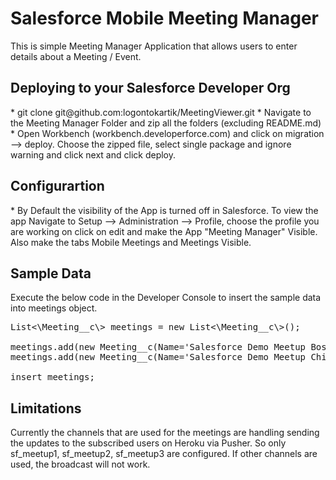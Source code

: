 <h1>Salesforce Mobile Meeting Manager</h1>
This is simple Meeting Manager Application that allows users to enter details about a Meeting / Event.

<h2>Deploying to your Salesforce Developer Org</h2>
* git clone git@github.com:logontokartik/MeetingViewer.git
* Navigate to the Meeting Manager Folder and zip all the folders (excluding README.md)
* Open Workbench (workbench.developerforce.com) and click on migration --> deploy. Choose the zipped file, select single package and ignore warning and click next and click deploy.

<h2>Configurartion</h2>
* By Default the visibility of the App is turned off in Salesforce. To view the app Navigate to Setup --> Administration --> Profile, choose the profile you are working on click on edit and make the App "Meeting Manager" Visible. Also make the tabs
Mobile Meetings and Meetings Visible.

<h2>Sample Data</h2>

Execute the below code in the Developer Console to insert the sample data into meetings object.

<pre>
List<\Meeting__c\> meetings = new List<\Meeting__c\>();

meetings.add(new Meeting__c(Name='Salesforce Demo Meetup Boston',Location__c='Boston',Meeting_Start_Date__c='04/25/2013',Meeting_End_Date__c='04/26/2013',Channel__c='sf_meetup1',Attendees__c=40));
meetings.add(new Meeting__c(Name='Salesforce Demo Meetup Chicago',Location__c='Chicago',Meeting_Start_Date__c='04/26/2013',Meeting_End_Date__c='04/27/2013',Channel__c='sf_meetup2',Attendees__c=30));
             
insert meetings;
</pre>

<h2> Limitations </h2>

Currently the channels that are used for the meetings are handling sending the updates to the subscribed users on Heroku via Pusher. So only sf_meetup1, sf_meetup2, sf_meetup3 are configured. If other channels are used, the broadcast will not work.
